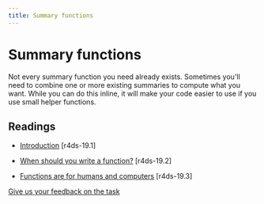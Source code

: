 ```yaml
---
title: Summary functions
---
```


<!-- Generated automatically from function-summary.yml. Do not edit by hand -->

# Summary functions

Not every summary function you need already exists. Sometimes you'll need to
combine one or more existing summaries to compute what you want. While you can
do this inline, it will make your code easier to use if you use small helper
functions.

## Readings

  * [Introduction](http://r4ds.had.co.nz/functions.html#introduction-12) [r4ds-19.1]

  * [When should you write a function?](http://r4ds.had.co.nz/functions.html#when-should-you-write-a-function) [r4ds-19.2]

  * [Functions are for humans and computers](http://r4ds.had.co.nz/functions.html#functions-are-for-humans-and-computers) [r4ds-19.3]



[Give us your feedback on the task](https://goo.gl/forms/Lpq7Cj9dAUIgchJI2)
